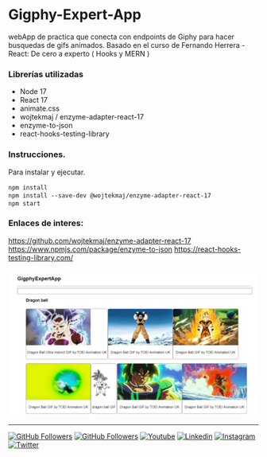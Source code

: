 # Gigphy-Expert-App

webApp de practica que conecta con endpoints de Giphy para hacer busquedas de gifs animados. Basado en el curso de Fernando Herrera - React: De cero a experto ( Hooks y MERN )

### Librerías utilizadas
- Node 17
- React 17
- animate.css
- wojtekmaj / enzyme-adapter-react-17
- enzyme-to-json
- react-hooks-testing-library

### Instrucciones.
Para instalar y ejecutar.
```
npm install
npm install --save-dev @wojtekmaj/enzyme-adapter-react-17
npm start
```

### Enlaces de interes:
https://github.com/wojtekmaj/enzyme-adapter-react-17
https://www.npmjs.com/package/enzyme-to-json
https://react-hooks-testing-library.com/

<img src="./readme_img/readme_01.png"/>

<hr/>

  [![GitHub Followers](https://img.shields.io/github/followers/wotanCode?style=social)](https://github.com/wotanCode)
  [![GitHub Followers](https://img.shields.io/github/stars/wotanCode?style=social)](https://github.com/wotanCode)
  [![Youtube](https://img.shields.io/badge/Youtube-FF0000?&logo=Youtube&logoColor=white&labelColor=101010)](https://www.youtube.com/@wotancode640)
  [![Linkedin](https://img.shields.io/badge/Linkedin-00d8fd?&logo=linkedin&logoColor=white&labelColor=101010)](https://www.linkedin.com/in/pedro-yanez/)
  [![Instagram](https://img.shields.io/badge/Instagram-E4405F?&logo=instagram&logoColor=white&labelColor=101010)](https://www.instagram.com/pedroelhumano/?theme=dark)
  [![Twitter](https://img.shields.io/badge/Twitter-1DA1F2?&logo=twitter&logoColor=white&labelColor=101010)](https://www.twitter.com/pedroelhumano)
<br>
